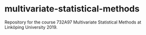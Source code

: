 # multivariate-statistical-methods

Repository for the course 732A97 Multivariate Statistical Methods at Linköping University 2019. 
